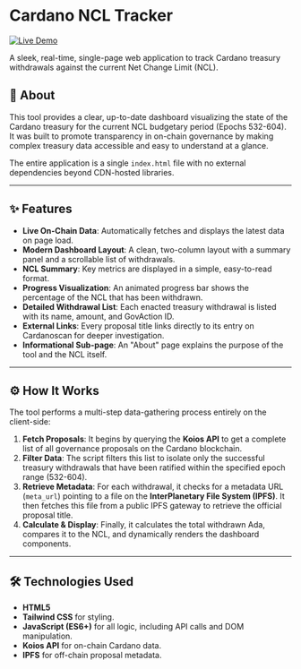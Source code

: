 # Cardano NCL Tracker

[![Live Demo](https://img.shields.io/badge/Live-Demo-blue?style=for-the-badge&logo=githubpages)](https://thomas-nada.github.io/NCL-tracker/)

A sleek, real-time, single-page web application to track Cardano treasury withdrawals against the current Net Change Limit (NCL).



## 📜 About

This tool provides a clear, up-to-date dashboard visualizing the state of the Cardano treasury for the current NCL budgetary period (Epochs 532-604). It was built to promote transparency in on-chain governance by making complex treasury data accessible and easy to understand at a glance.

The entire application is a single `index.html` file with no external dependencies beyond CDN-hosted libraries.

---

## ✨ Features

- **Live On-Chain Data**: Automatically fetches and displays the latest data on page load.
- **Modern Dashboard Layout**: A clean, two-column layout with a summary panel and a scrollable list of withdrawals.
- **NCL Summary**: Key metrics are displayed in a simple, easy-to-read format.
- **Progress Visualization**: An animated progress bar shows the percentage of the NCL that has been withdrawn.
- **Detailed Withdrawal List**: Each enacted treasury withdrawal is listed with its name, amount, and GovAction ID.
- **External Links**: Every proposal title links directly to its entry on Cardanoscan for deeper investigation.
- **Informational Sub-page**: An "About" page explains the purpose of the tool and the NCL itself.

---

## ⚙️ How It Works

The tool performs a multi-step data-gathering process entirely on the client-side:

1.  **Fetch Proposals**: It begins by querying the **Koios API** to get a complete list of all governance proposals on the Cardano blockchain.
2.  **Filter Data**: The script filters this list to isolate only the successful treasury withdrawals that have been ratified within the specified epoch range (532-604).
3.  **Retrieve Metadata**: For each withdrawal, it checks for a metadata URL (`meta_url`) pointing to a file on the **InterPlanetary File System (IPFS)**. It then fetches this file from a public IPFS gateway to retrieve the official proposal title.
4.  **Calculate & Display**: Finally, it calculates the total withdrawn Ada, compares it to the NCL, and dynamically renders the dashboard components.

---

## 🛠️ Technologies Used

-   **HTML5**
-   **Tailwind CSS** for styling.
-   **JavaScript (ES6+)** for all logic, including API calls and DOM manipulation.
-   **Koios API** for on-chain Cardano data.
-   **IPFS** for off-chain proposal metadata.
